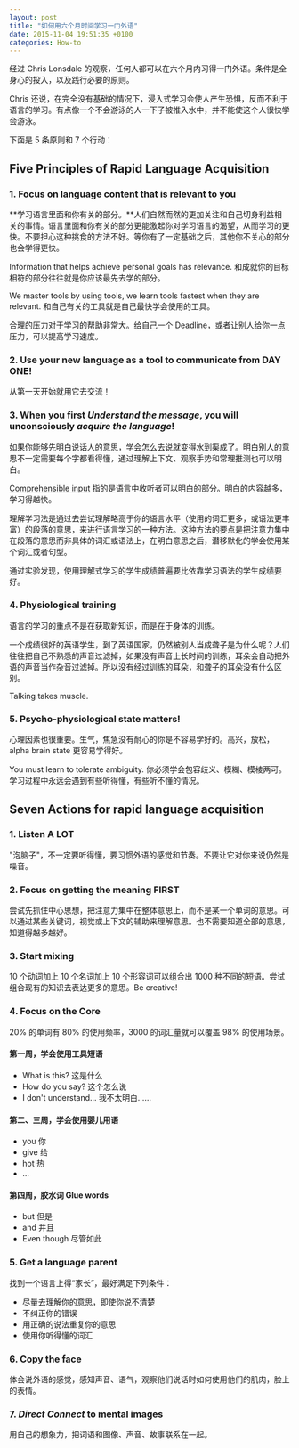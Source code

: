 ```yaml
---
layout: post
title: "如何用六个月时间学习一门外语"
date: 2015-11-04 19:51:35 +0100
categories: How-to
---
```


经过 Chris Lonsdale 的观察，任何人都可以在六个月内习得一门外语。条件是全身心的投入，以及践行必要的原则。

Chris 还说，在完全没有基础的情况下，浸入式学习会使人产生恐惧，反而不利于语言的学习。有点像一个不会游泳的人一下子被推入水中，并不能使这个人很快学会游泳。

下面是 5 条原则和 7 个行动：

## Five Principles of Rapid Language Acquisition

### 1. Focus on language content that is relevant to you

**学习语言里面和你有关的部分。**人们自然而然的更加关注和自己切身利益相关的事情。语言里面和你有关的部分更能激起你对学习语言的渴望，从而学习的更快。不要担心这种挑食的方法不好。等你有了一定基础之后，其他你不关心的部分也会学得更快。

Information that helps achieve personal goals has relevance. 和成就你的目标相符的部分往往就是你应该最先去学的部分。

We master tools by using tools, we learn tools fastest when they are relevant. 和自己有关的工具就是自己最快学会使用的工具。

合理的压力对于学习的帮助非常大。给自己一个 Deadline，或者让别人给你一点压力，可以提高学习速度。

### 2. Use your new language as a tool to communicate from DAY ONE!

从第一天开始就用它去交流！

### 3. When you first *Understand the message*, you will unconsciously *acquire the language*!

如果你能够先明白说话人的意思，学会怎么去说就变得水到渠成了。明白别人的意思不一定需要每个字都看得懂，通过理解上下文、观察手势和常理推测也可以明白。

[Comprehensible input](https://www.youtube.com/watch?v=4K11o19YNvk) 指的是语言中收听者可以明白的部分。明白的内容越多，学习得越快。

理解学习法是通过去尝试理解略高于你的语言水平（使用的词汇更多，或语法更丰富）的段落的意思，来进行语言学习的一种方法。这种方法的要点是把注意力集中在段落的意思而非具体的词汇或语法上，在明白意思之后，潜移默化的学会使用某个词汇或者句型。

通过实验发现，使用理解式学习的学生成绩普遍要比依靠学习语法的学生成绩要好。

### 4. Physiological training

语言的学习的重点不是在获取新知识，而是在于身体的训练。

一个成绩很好的英语学生，到了英语国家，仍然被别人当成聋子是为什么呢？人们往往把自己不熟悉的声音过滤掉，如果没有声音上长时间的训练，耳朵会自动把外语的声音当作杂音过滤掉。所以没有经过训练的耳朵，和聋子的耳朵没有什么区别。

Talking takes muscle.

### 5. Psycho-physiological state matters!

心理因素也很重要。生气，焦急没有耐心的你是不容易学好的。高兴，放松，alpha brain state 更容易学得好。

You must learn to tolerate ambiguity. 你必须学会包容歧义、模糊、模棱两可。学习过程中永远会遇到有些听得懂，有些听不懂的情况。

## Seven Actions for rapid language acquisition

### 1. Listen A LOT

"泡脑子"，不一定要听得懂，要习惯外语的感觉和节奏。不要让它对你来说仍然是噪音。

### 2. Focus on getting the meaning FIRST

尝试先抓住中心思想，把注意力集中在整体意思上，而不是某一个单词的意思。可以通过某些关键词，视觉或上下文的辅助来理解意思。也不需要知道全部的意思，知道得越多越好。

### 3. Start mixing

10 个动词加上 10 个名词加上 10 个形容词可以组合出 1000 种不同的短语。尝试组合现有的知识去表达更多的意思。Be creative!

### 4. Focus on the Core

20% 的单词有 80% 的使用频率，3000 的词汇量就可以覆盖 98% 的使用场景。

#### 第一周，学会使用工具短语

* What is this? 这是什么
* How do you say? 这个怎么说
* I don't understand... 我不太明白……

#### 第二、三周，学会使用婴儿用语

* you 你
* give 给
* hot 热
* ...

#### 第四周，胶水词 Glue words

* but 但是
* and 并且
* Even though 尽管如此

### 5. Get a language parent

找到一个语言上得“家长”，最好满足下列条件：

* 尽量去理解你的意思，即使你说不清楚
* 不纠正你的错误
* 用正确的说法重复你的意思
* 使用你听得懂的词汇

### 6. Copy the face

体会说外语的感觉，感知声音、语气，观察他们说话时如何使用他们的肌肉，脸上的表情。

### 7. *Direct Connect* to mental images

用自己的想象力，把词语和图像、声音、故事联系在一起。